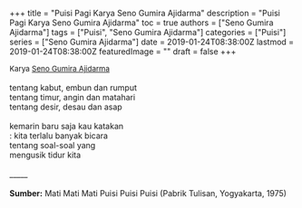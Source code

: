 +++
title = "Puisi Pagi Karya Seno Gumira Ajidarma"
description = "Puisi Pagi Karya Seno Gumira Ajidarma"
toc = true
authors = ["Seno Gumira Ajidarma"]
tags = ["Puisi", "Seno Gumira Ajidarma"]
categories = ["Puisi"]
series = ["Seno Gumira Ajidarma"]
date = 2019-01-24T08:38:00Z
lastmod = 2019-01-24T08:38:00Z
featuredImage = ""
draft = false
+++

<div style="text-align: justify;">
<div style="font-size: small;">Karya <a href="/authors/seno-gumira-ajidarma/" target="_blank">Seno Gumira Ajidarma</a></div><br />
tentang kabut, embun dan rumput<br />tentang timur, angin dan matahari<br />tentang desir, desau dan asap<br /><br />kemarin baru saja kau katakan<br />: kita terlalu banyak bicara<br />tentang soal-soal yang<br />mengusik tidur kita<br /><br />
_____<br /><br />
<b>Sumber:</b> Mati Mati Mati Puisi Puisi Puisi (Pabrik Tulisan, Yogyakarta, 1975)</div>
